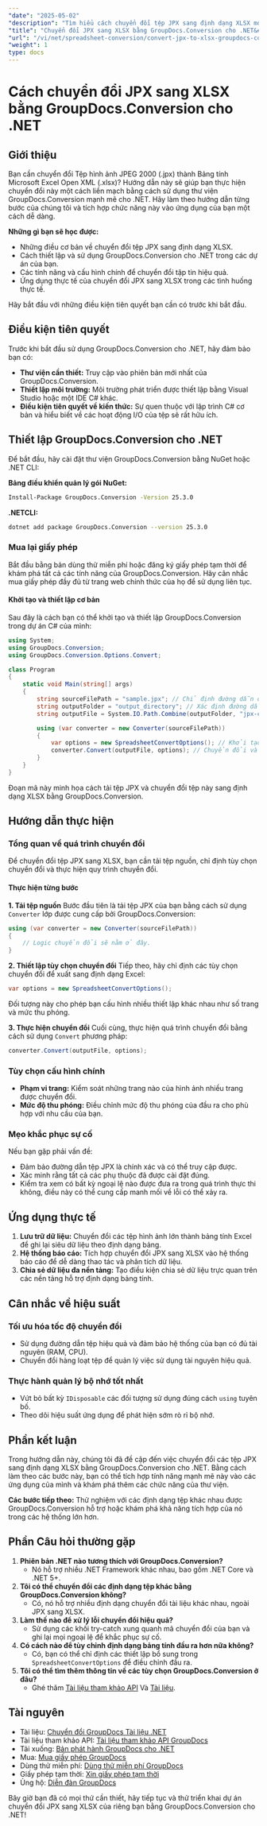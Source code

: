 ```yaml
---
"date": "2025-05-02"
"description": "Tìm hiểu cách chuyển đổi tệp JPX sang định dạng XLSX một cách liền mạch với GroupDocs.Conversion for .NET. Làm theo hướng dẫn từng bước của chúng tôi và tích hợp chức năng này vào ứng dụng của bạn."
"title": "Chuyển đổi JPX sang XLSX bằng GroupDocs.Conversion cho .NET&#58; Hướng dẫn toàn diện"
"url": "/vi/net/spreadsheet-conversion/convert-jpx-to-xlsx-groupdocs-conversion-dotnet/"
"weight": 1
type: docs
---
```

# Cách chuyển đổi JPX sang XLSX bằng GroupDocs.Conversion cho .NET

## Giới thiệu

Bạn cần chuyển đổi Tệp hình ảnh JPEG 2000 (.jpx) thành Bảng tính Microsoft Excel Open XML (.xlsx)? Hướng dẫn này sẽ giúp bạn thực hiện chuyển đổi này một cách liền mạch bằng cách sử dụng thư viện GroupDocs.Conversion mạnh mẽ cho .NET. Hãy làm theo hướng dẫn từng bước của chúng tôi và tích hợp chức năng này vào ứng dụng của bạn một cách dễ dàng.

**Những gì bạn sẽ học được:**
- Những điều cơ bản về chuyển đổi tệp JPX sang định dạng XLSX.
- Cách thiết lập và sử dụng GroupDocs.Conversion cho .NET trong các dự án của bạn.
- Các tính năng và cấu hình chính để chuyển đổi tập tin hiệu quả.
- Ứng dụng thực tế của chuyển đổi JPX sang XLSX trong các tình huống thực tế.

Hãy bắt đầu với những điều kiện tiên quyết bạn cần có trước khi bắt đầu.

## Điều kiện tiên quyết

Trước khi bắt đầu sử dụng GroupDocs.Conversion cho .NET, hãy đảm bảo bạn có:
- **Thư viện cần thiết:** Truy cập vào phiên bản mới nhất của GroupDocs.Conversion.
- **Thiết lập môi trường:** Môi trường phát triển được thiết lập bằng Visual Studio hoặc một IDE C# khác.
- **Điều kiện tiên quyết về kiến thức:** Sự quen thuộc với lập trình C# cơ bản và hiểu biết về các hoạt động I/O của tệp sẽ rất hữu ích.

## Thiết lập GroupDocs.Conversion cho .NET

Để bắt đầu, hãy cài đặt thư viện GroupDocs.Conversion bằng NuGet hoặc .NET CLI:

**Bảng điều khiển quản lý gói NuGet:**
```bash
Install-Package GroupDocs.Conversion -Version 25.3.0
```

**.NETCLI:**
```bash
dotnet add package GroupDocs.Conversion --version 25.3.0
```

### Mua lại giấy phép

Bắt đầu bằng bản dùng thử miễn phí hoặc đăng ký giấy phép tạm thời để khám phá tất cả các tính năng của GroupDocs.Conversion. Hãy cân nhắc mua giấy phép đầy đủ từ trang web chính thức của họ để sử dụng liên tục.

#### Khởi tạo và thiết lập cơ bản

Sau đây là cách bạn có thể khởi tạo và thiết lập GroupDocs.Conversion trong dự án C# của mình:

```csharp
using System;
using GroupDocs.Conversion;
using GroupDocs.Conversion.Options.Convert;

class Program
{
    static void Main(string[] args)
    {
        string sourceFilePath = "sample.jpx"; // Chỉ định đường dẫn đến tệp JPX của bạn.
        string outputFolder = "output_directory"; // Xác định đường dẫn thư mục đầu ra.
        string outputFile = System.IO.Path.Combine(outputFolder, "jpx-converted-to.xlsx"); // Vị trí tệp XLSX kết quả.

        using (var converter = new Converter(sourceFilePath))
        {
            var options = new SpreadsheetConvertOptions(); // Khởi tạo tùy chọn chuyển đổi cho bảng tính.
            converter.Convert(outputFile, options); // Chuyển đổi và lưu tệp JPX dưới dạng XLSX.
        }
    }
}
```

Đoạn mã này minh họa cách tải tệp JPX và chuyển đổi tệp này sang định dạng XLSX bằng GroupDocs.Conversion.

## Hướng dẫn thực hiện

### Tổng quan về quá trình chuyển đổi

Để chuyển đổi tệp JPX sang XLSX, bạn cần tải tệp nguồn, chỉ định tùy chọn chuyển đổi và thực hiện quy trình chuyển đổi.

#### Thực hiện từng bước

**1. Tải tệp nguồn**
Bước đầu tiên là tải tệp JPX của bạn bằng cách sử dụng `Converter` lớp được cung cấp bởi GroupDocs.Conversion:
```csharp
using (var converter = new Converter(sourceFilePath))
{
    // Logic chuyển đổi sẽ nằm ở đây.
}
```

**2. Thiết lập tùy chọn chuyển đổi**
Tiếp theo, hãy chỉ định các tùy chọn chuyển đổi để xuất sang định dạng Excel:
```csharp
var options = new SpreadsheetConvertOptions();
```
Đối tượng này cho phép bạn cấu hình nhiều thiết lập khác nhau như số trang và mức thu phóng.

**3. Thực hiện chuyển đổi**
Cuối cùng, thực hiện quá trình chuyển đổi bằng cách sử dụng `Convert` phương pháp:
```csharp
converter.Convert(outputFile, options);
```

### Tùy chọn cấu hình chính
- **Phạm vi trang:** Kiểm soát những trang nào của hình ảnh nhiều trang được chuyển đổi.
- **Mức độ thu phóng:** Điều chỉnh mức độ thu phóng của đầu ra cho phù hợp với nhu cầu của bạn.

### Mẹo khắc phục sự cố
Nếu bạn gặp phải vấn đề:
- Đảm bảo đường dẫn tệp JPX là chính xác và có thể truy cập được.
- Xác minh rằng tất cả các phụ thuộc đã được cài đặt đúng.
- Kiểm tra xem có bất kỳ ngoại lệ nào được đưa ra trong quá trình thực thi không, điều này có thể cung cấp manh mối về lỗi có thể xảy ra.

## Ứng dụng thực tế
1. **Lưu trữ dữ liệu:** Chuyển đổi các tệp hình ảnh lớn thành bảng tính Excel để ghi lại siêu dữ liệu theo định dạng bảng.
2. **Hệ thống báo cáo:** Tích hợp chuyển đổi JPX sang XLSX vào hệ thống báo cáo để dễ dàng thao tác và phân tích dữ liệu.
3. **Chia sẻ dữ liệu đa nền tảng:** Tạo điều kiện chia sẻ dữ liệu trực quan trên các nền tảng hỗ trợ định dạng bảng tính.

## Cân nhắc về hiệu suất
### Tối ưu hóa tốc độ chuyển đổi
- Sử dụng đường dẫn tệp hiệu quả và đảm bảo hệ thống của bạn có đủ tài nguyên (RAM, CPU).
- Chuyển đổi hàng loạt tệp để quản lý việc sử dụng tài nguyên hiệu quả.

### Thực hành quản lý bộ nhớ tốt nhất
- Vứt bỏ bất kỳ `IDisposable` các đối tượng sử dụng đúng cách `using` tuyên bố.
- Theo dõi hiệu suất ứng dụng để phát hiện sớm rò rỉ bộ nhớ.

## Phần kết luận
Trong hướng dẫn này, chúng tôi đã đề cập đến việc chuyển đổi các tệp JPX sang định dạng XLSX bằng GroupDocs.Conversion cho .NET. Bằng cách làm theo các bước này, bạn có thể tích hợp tính năng mạnh mẽ này vào các ứng dụng của mình và khám phá thêm các chức năng của thư viện.

**Các bước tiếp theo:** Thử nghiệm với các định dạng tệp khác nhau được GroupDocs.Conversion hỗ trợ hoặc khám phá khả năng tích hợp của nó trong các hệ thống lớn hơn.

## Phần Câu hỏi thường gặp
1. **Phiên bản .NET nào tương thích với GroupDocs.Conversion?**
   - Nó hỗ trợ nhiều .NET Framework khác nhau, bao gồm .NET Core và .NET 5+.
2. **Tôi có thể chuyển đổi các định dạng tệp khác bằng GroupDocs.Conversion không?**
   - Có, nó hỗ trợ nhiều định dạng chuyển đổi tài liệu khác nhau, ngoài JPX sang XLSX.
3. **Làm thế nào để xử lý lỗi chuyển đổi hiệu quả?**
   - Sử dụng các khối try-catch xung quanh mã chuyển đổi của bạn và ghi lại mọi ngoại lệ để khắc phục sự cố.
4. **Có cách nào để tùy chỉnh định dạng bảng tính đầu ra hơn nữa không?**
   - Có, bạn có thể chỉ định các thiết lập bổ sung trong `SpreadsheetConvertOptions` để điều chỉnh đầu ra.
5. **Tôi có thể tìm thêm thông tin về các tùy chọn GroupDocs.Conversion ở đâu?**
   - Ghé thăm [Tài liệu tham khảo API](https://reference.groupdocs.com/conversion/net/) Và [Tài liệu](https://docs.groupdocs.com/conversion/net/).

## Tài nguyên
- Tài liệu: [Chuyển đổi GroupDocs Tài liệu .NET](https://docs.groupdocs.com/conversion/net/)
- Tài liệu tham khảo API: [Tài liệu tham khảo API GroupDocs](https://reference.groupdocs.com/conversion/net/)
- Tải xuống: [Bản phát hành GroupDocs cho .NET](https://releases.groupdocs.com/conversion/net/)
- Mua: [Mua giấy phép GroupDocs](https://purchase.groupdocs.com/buy)
- Dùng thử miễn phí: [Dùng thử miễn phí GroupDocs](https://releases.groupdocs.com/conversion/net/)
- Giấy phép tạm thời: [Xin giấy phép tạm thời](https://purchase.groupdocs.com/temporary-license/)
- Ủng hộ: [Diễn đàn GroupDocs](https://forum.groupdocs.com/c/conversion/10)

Bây giờ bạn đã có mọi thứ cần thiết, hãy tiếp tục và thử triển khai dự án chuyển đổi JPX sang XLSX của riêng bạn bằng GroupDocs.Conversion cho .NET!